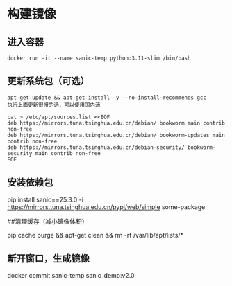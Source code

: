 # 构建镜像

## 进入容器

```
docker run -it --name sanic-temp python:3.11-slim /bin/bash
```

## 更新系统包（可选）

```
apt-get update && apt-get install -y --no-install-recommends gcc
执行上面更新很慢的话，可以使用国内源

cat > /etc/apt/sources.list <<EOF
deb https://mirrors.tuna.tsinghua.edu.cn/debian/ bookworm main contrib non-free
deb https://mirrors.tuna.tsinghua.edu.cn/debian/ bookworm-updates main contrib non-free
deb https://mirrors.tuna.tsinghua.edu.cn/debian-security/ bookworm-security main contrib non-free
EOF
```

## 安装依赖包

pip install sanic==25.3.0 -i https://mirrors.tuna.tsinghua.edu.cn/pypi/web/simple some-package

##清理缓存（减小镜像体积）

pip cache purge && apt-get clean && rm -rf /var/lib/apt/lists/*

## 新开窗口，生成镜像

docker commit sanic-temp sanic_demo:v2.0

